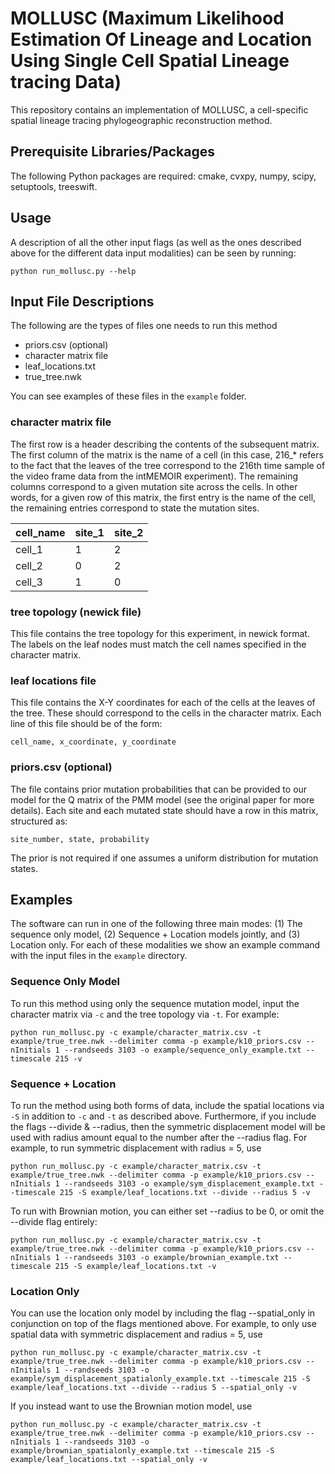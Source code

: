 # MOLLUSC (Maximum Likelihood Estimation Of Lineage and Location Using Single Cell Spatial Lineage tracing Data)

This repository contains an implementation of MOLLUSC, a cell-specific spatial lineage tracing phylogeographic reconstruction method.

## Prerequisite Libraries/Packages
The following Python packages are required: cmake, cvxpy, numpy, scipy, setuptools, treeswift.

## Usage
A description of all the other input flags (as well as the ones described above for the different data input modalities) can be seen by running:
```
python run_mollusc.py --help
```

## Input File Descriptions
The following are the types of files one needs to run this method

- priors.csv (optional)
- character matrix file
- leaf_locations.txt
- true_tree.nwk

You can see examples of these files in the `example` folder.

### character matrix file
The first row is a header describing the contents of the subsequent matrix. The first column of the matrix is the name of a cell (in this case, 216_* refers to the fact that the leaves of the tree correspond to the 216th time sample of the video frame data from the intMEMOIR experiment). The remaining columns correspond to a given mutation site across the cells. In other words, for a given row of this matrix, the first entry is the name of the cell, the remaining  entries correspond to state the mutation sites. 

| cell_name  | site_1 | site_2 |
| ------------- | ------------- | ------------- |
| cell_1  | 1  | 2  |
| cell_2  | 0  | 2  |
| cell_3  | 1  | 0  |

### tree topology (newick file)
This file contains the tree topology for this experiment, in newick format. The labels on the leaf nodes must match the cell names specified in the character matrix.

### leaf locations file
This file contains the X-Y coordinates for each of the cells at the leaves of the tree. These should correspond to the cells in the character matrix. Each line of this file should be of the form:

```
cell_name, x_coordinate, y_coordinate
```

### priors.csv (optional)
The file contains prior mutation probabilities that can be provided to our model for the Q matrix of the PMM model (see the original paper for more details). Each site and each mutated state should have a row in this matrix, structured as:

```
site_number, state, probability 
```
The prior is not required if one assumes a uniform distribution for mutation states.

## Examples
The software can run in one of the following three main modes: (1) The sequence only model, (2) Sequence + Location models jointly, and (3) Location only. 
For each of these modalities we show an example command with the input files in the `example` directory.

### Sequence Only Model

To run this method using only the sequence mutation model, input the character matrix via `-c` and the tree topology via `-t`. For example: 
```
python run_mollusc.py -c example/character_matrix.csv -t example/true_tree.nwk --delimiter comma -p example/k10_priors.csv --nInitials 1 --randseeds 3103 -o example/sequence_only_example.txt --timescale 215 -v
```

### Sequence + Location
To run the method using both forms of data, include the spatial locations via `-S` in addition to `-c` and `-t` as described above. Furthermore, if you include the flags --divide & --radius, then the symmetric displacement model will be used with radius amount equal to the number after the --radius flag. For example, to run symmetric displacement with radius = 5, use
```
python run_mollusc.py -c example/character_matrix.csv -t example/true_tree.nwk --delimiter comma -p example/k10_priors.csv --nInitials 1 --randseeds 3103 -o example/sym_displacement_example.txt --timescale 215 -S example/leaf_locations.txt --divide --radius 5 -v
```

To run with Brownian motion, you can either set --radius to be 0, or omit the --divide flag entirely: 
```
python run_mollusc.py -c example/character_matrix.csv -t example/true_tree.nwk --delimiter comma -p example/k10_priors.csv --nInitials 1 --randseeds 3103 -o example/brownian_example.txt --timescale 215 -S example/leaf_locations.txt -v
```

### Location Only
You can use the location only model by including the flag --spatial_only in conjunction on top of the flags mentioned above. 
For example, to only use spatial data with symmetric displacement and radius = 5, use
```
python run_mollusc.py -c example/character_matrix.csv -t example/true_tree.nwk --delimiter comma -p example/k10_priors.csv --nInitials 1 --randseeds 3103 -o example/sym_displacement_spatialonly_example.txt --timescale 215 -S example/leaf_locations.txt --divide --radius 5 --spatial_only -v
```
If you instead want to use the Brownian motion model, use
```
python run_mollusc.py -c example/character_matrix.csv -t example/true_tree.nwk --delimiter comma -p example/k10_priors.csv --nInitials 1 --randseeds 3103 -o example/brownian_spatialonly_example.txt --timescale 215 -S example/leaf_locations.txt --spatial_only -v
```

